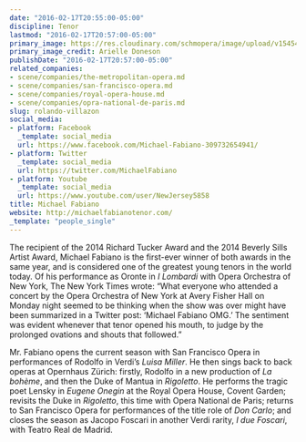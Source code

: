 ```yaml
---
date: "2016-02-17T20:55:00-05:00"
discipline: Tenor
lastmod: "2016-02-17T20:57:00-05:00"
primary_image: https://res.cloudinary.com/schmopera/image/upload/v1545409169/media/webhook-uploads/1455760419206/MichaelFabiano.jpg.jpg
primary_image_credit: Arielle Doneson
publishDate: "2016-02-17T20:57:00-05:00"
related_companies:
- scene/companies/the-metropolitan-opera.md
- scene/companies/san-francisco-opera.md
- scene/companies/royal-opera-house.md
- scene/companies/opra-national-de-paris.md
slug: rolando-villazon
social_media:
- platform: Facebook
  _template: social_media
  url: https://www.facebook.com/Michael-Fabiano-309732654941/
- platform: Twitter
  _template: social_media
  url: https://twitter.com/MichaelFabiano
- platform: Youtube
  _template: social_media
  url: https://www.youtube.com/user/NewJersey5858
title: Michael Fabiano
website: http://michaelfabianotenor.com/
_template: "people_single"
---
```


The recipient of the 2014 Richard Tucker Award and the 2014 Beverly Sills Artist Award, Michael Fabiano is the first-ever winner of both awards in the same year, and is considered one of the greatest young tenors in the world today. Of his performance as Oronte in *I Lombardi* with Opera Orchestra of New York, The New York Times wrote: “What everyone who attended a concert by the Opera Orchestra of New York at Avery Fisher Hall on Monday night seemed to be thinking when the show was over might have been summarized in a Twitter post: ‘Michael Fabiano OMG.’ The sentiment was evident whenever that tenor opened his mouth, to judge by the prolonged ovations and shouts that followed.”

Mr. Fabiano opens the current season with San Francisco Opera in performances of Rodolfo in Verdi’s *Luisa Miller*. He then sings back to back operas at Opernhaus Zürich: firstly, Rodolfo in a new production of *La bohème*, and then the Duke of Mantua in *Rigoletto*. He performs the tragic poet Lensky in *Eugene Onegin* at the Royal Opera House, Covent Garden; revisits the Duke in *Rigoletto*, this time with Opera National de Paris; returns to San Francisco Opera for performances of the title role of *Don Carlo*; and closes the season as Jacopo Foscari in another Verdi rarity, *I due Foscari*, with Teatro Real de Madrid.
